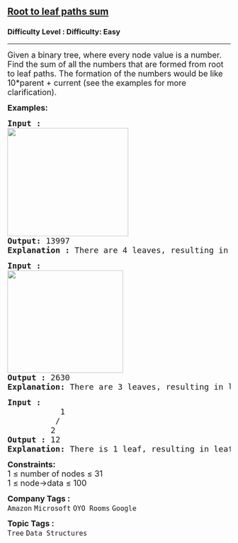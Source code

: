 <h2><a href="https://www.geeksforgeeks.org/problems/root-to-leaf-paths-sum/1">Root to leaf paths sum</a></h2><h3>Difficulty Level : Difficulty: Easy</h3><hr><div class="problems_problem_content__Xm_eO"><p><span style="font-size: 18px;">Given a binary tree, where every node value is a number. Find the sum of all the numbers that are formed from root to leaf paths. The formation of the numbers would be like 10*parent + current (see the examples for more clarification).</span></p>
<p><strong><span style="font-size: 18px;">Examples:</span></strong></p>
<pre><span style="font-size: 18px;"><strong>Input :      </strong>
<img src="https://media.geeksforgeeks.org/img-practice/prod/addEditProblem/700454/Web/Other/blobid0_1730705508.png" width="273" height="244"></span>
<span style="font-size: 18px;"><strong>Output:</strong> 13997</span>
<span style="font-size: 18px;"><strong>Explanation : </strong>There are 4 leaves, resulting in leaf path of 632, 6357, 6354, 654 sums to 13997.</span></pre>
<pre><span style="font-size: 18px;"><strong>Input :    </strong>
<img src="https://media.geeksforgeeks.org/img-practice/prod/addEditProblem/700454/Web/Other/blobid1_1730705776.png" width="261" height="231"></span>
<span style="font-size: 18px;"><strong>Output :</strong> 2630</span>
<span style="font-size: 18px;"><strong>Explanation: </strong>There are 3 leaves, resulting in leaf path of 1240, 1260, 130 sums to 2630.<br></span></pre>
<pre><span style="font-size: 18px;"><strong>Input :    </strong>
           1<br>          /<br>         2                    </span>
<span style="font-size: 18px;"><strong>Output :</strong> 12</span>
<span style="font-size: 18px;"><strong>Explanation: </strong>There is 1 leaf, resulting in leaf path of 12.</span></pre>
<p><span style="font-size: 18px;"><strong>Constraints:</strong><br>1 ≤ number of nodes ≤ 31<br>1 ≤ node-&gt;data ≤ 100<br></span></p></div><p><span style=font-size:18px><strong>Company Tags : </strong><br><code>Amazon</code>&nbsp;<code>Microsoft</code>&nbsp;<code>OYO Rooms</code>&nbsp;<code>Google</code>&nbsp;<br><p><span style=font-size:18px><strong>Topic Tags : </strong><br><code>Tree</code>&nbsp;<code>Data Structures</code>&nbsp;